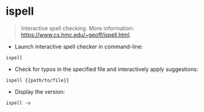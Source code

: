# ispell

> Interactive spell checking.
> More information: <https://www.cs.hmc.edu/~geoff/ispell.html>.

- Launch interactive spell checker in command-line:

`ispell`

- Check for typos in the specified file and interactively apply suggestions:

`ispell {{path/to/file}}`

- Display the version:

`ispell -v`
